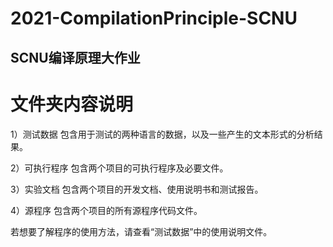# 2021-CompilationPrinciple-SCNU
## SCNU编译原理大作业

# 文件夹内容说明

1）测试数据		包含用于测试的两种语言的数据，以及一些产生的文本形式的分析结果。

2）可执行程序		包含两个项目的可执行程序及必要文件。

3）实验文档		包含两个项目的开发文档、使用说明书和测试报告。

4）源程序		包含两个项目的所有源程序代码文件。

若想要了解程序的使用方法，请查看“测试数据”中的使用说明文件。
